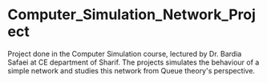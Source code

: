 # Computer_Simulation_Network_Project

Project done in the Computer Simulation course, lectured by Dr. Bardia Safaei at CE department of Sharif.
The projects simulates the behaviour of a simple network and studies this network from Queue theory's perspective.
